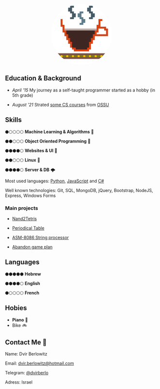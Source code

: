 <p align="center">
    <img
        alt="avatar"
        src="./avatar256.png"
        width="200"
        style="border-radius:50%!important;"
    />
</p>

## Education & Background
- *April '15*  My journey as a self-taught programmer started as a hobby (in 5th grade)

- *August '21*  Strated [some CS courses](https://github.com/dvirberlo/dvirberlo/blob/main/TIMELINE.md#2021) from [OSSU](https://github.com/ossu/computer-science#readme)

<!-- TODO: - *August '22*  Finished high school with 10 study units in computers -->

## Skills

⬢⬡⬡⬡⬡
**Machine Learning & Algorithms** 🧠

⬢⬢⬡⬡⬡
**Object Oriented Programming** 🚚

⬢⬢⬢⬢⬡
**Websites & UI** 📱

⬢⬢⬡⬡⬡
**Linux** 🐧

⬢⬢⬢⬢⬡
**Server & DB** 🌩️


Most used languages:
[Python](https://github.com/dvirberlo/nand2tetris_project),
[JavaScript](https://github.com/dvirberlo/game/blob/main/app.js)
and [C#](https://github.com/dvirberlo/periodical_table)

Well known technologies:
Git,
SQL,
MongoDB,
jQuery,
Bootstrap,
NodeJS,
Express,
Windows Forms

### Main projects
- [Nand2Tetris](https://github.com/dvirberlo/nand2tetris_project)

- [Periodical Table](https://github.com/dvirberlo/periodical_table)

- [ASM-8086 String processor](https://github.com/dvirberlo/asm8086_text)

- [Abandon game plan](https://github.com/dvirberlo/game)


## Languages
⬢⬢⬢⬢⬢
**Hebrew**

⬢⬢⬢⬢⬡
**English**

⬢⬡⬡⬡⬡
**French**

<!-- ## Work Experience

none -->

## Hobies

- **Piano** 🎹
- Bike 🚲

## Contact Me 👋
Name:
Dvir Berlowitz

Email:
dvir.berlowitz@hotmail.com

Telegram:
[@dvirberlo](https://t.me/dvirberlo)

Adress:
Israel 

<!-- TODO: linkedIn -->
